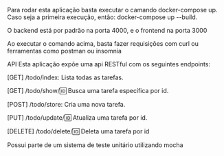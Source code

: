Para rodar esta aplicação basta executar o camando docker-compose up. 
Caso seja a primeira execução, então: docker-compose up --build.

O backend está por padrão na porta 4000, e o frontend na porta 3000

Ao executar o comando acima, basta fazer requisições com curl ou ferramentas como postman ou insomnia

API
Esta aplicação expõe uma api RESTful com os seguintes endpoints:

[GET] /todo/index: Lista todas as tarefas.

[GET] /todo/show/:id: Busca uma tarefa específica por id.

[POST] /todo/store: Cria uma nova tarefa.

[PUT] /todo/update/:id: Atualiza uma tarefa por id.

[DELETE] /todo/delete/:id: Deleta uma tarefa por id

Possui parte de um sistema de teste unitário utilizando mocha
